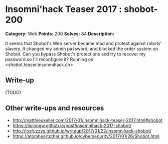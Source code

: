 # Insomni'hack Teaser 2017 : shobot-200

**Category:** Web
**Points:** 200
**Solves:** 84
**Description:**

It seems that Shobot's Web server became mad and protest against robots' slavery. It changed my admin password, and blocked the order system on Shobot.
Can you bypass Shobot's protections and try to recover my password so I'll reconfigure it?
Running on: <shobot.teaser.insomnihack.ch>

## Write-up

(TODO)

## Other write-ups and resources

* http://matthieukeller.com/2017/01/insomnihack-teaser-2017.html#shobot
* https://jiulongw.github.io/post/insomnihack-2017-shobot/
* http://losfuzzys.github.io/writeup/2017/01/22/insomnihack-shobot/
* https://atomheartother.github.io/cybersecurity/2017/01/26/Shobot.html
